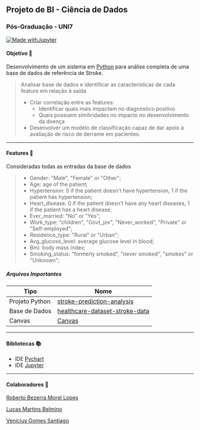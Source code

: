 ## __Projeto de BI - Ciência de Dados__
### __Pós-Graduação - UNI7__

[![Made withJupyter](https://img.shields.io/badge/Made%20with-Jupyter-orange?style=for-the-badge&logo=Jupyter)](https://jupyter.org/try)

#### Objetivo 🤔
Desenvolvimento de um sistema em [Python](https://docs.python.org/3/) para análise completa de uma base de dados de referência de Stroke. 

>  Analisar base de dados e identificar as características de cada feature em relação à saída
> - Criar correlação entre as features:
>     - Identificar quais mais impactam no diagnóstico positivo
>     - Quais possuem similiridades no impacto no desenvolvimento da doença
> - Desenvolver um modelo de classificação capaz de dar apoio à avaliação de risco de derrame em pacientes.

----------------------------

#### Features 📃
Consideradas todas as entradas da base de dados
> - Gender: "Male", "Female" or "Other";
> - Age: age of the patient;
> - Hypertension: 0 if the patient doesn't have hypertension, 1 if the patient has hypertension;
> - Heart_disease: 0 if the patient doesn't have any heart diseases, 1 if the patient has a heart disease;
> - Ever_married: "No" or "Yes";
> - Work_type: "children", "Govt_jov", "Never_worked", "Private" or "Self-employed";
> - Residence_type: "Rural" or "Urban";
> - Avg_glucose_level: average glucose level in blood;
> - Bmi: body mass índex;
> - Smoking_status: "formerly smoked", "never smoked", "smokes" or "Unknown";

##### Arquivos Importantes
| Tipo  |  Nome  |
| ------------------- | ------------------- |
|  Projeto Python |  [stroke-prediction-analysis](https://github.com/robertomorel/healthcare-prediction-analysis/blob/master/stroke-prediction-analysis.ipynb) |
|  Base de Dados |  [healthcare-dataset-stroke-data](https://github.com/robertomorel/healthcare-prediction-analysis/blob/master/healthcare-dataset-stroke-data.csv) |
|  Canvas |  [Canvas](https://github.com/robertomorel/healthcare-prediction-analysis/blob/master/Canvas.docx) |

----------------------------

#### Bibliotecas 📚
* IDE [ Pychart ](https://www.jetbrains.com/pt-br/pycharm/)
* IDE [ Jupyter ](https://jupyter.org/)

----------------------------
#### Colaboradores 🧤
[ Roberto Bezerra Morel Lopes ](https://www.linkedin.com/in/roberto-morel-6b9065193/)

[ Lucas Martins Belmino ](https://www.linkedin.com/in/)

[ Venicius Gomes Santiago ](https://www.linkedin.com/)
